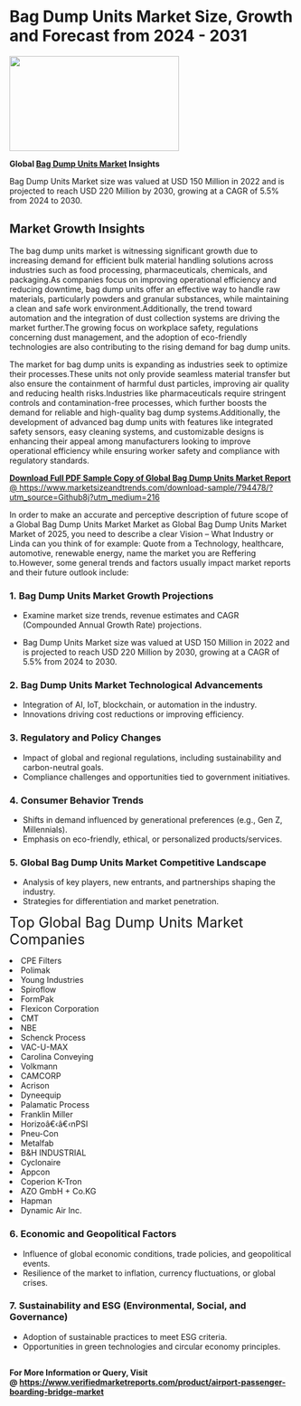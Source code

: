 <H1>Bag Dump Units Market Size, Growth and Forecast from 2024 - 2031</H1><img class="aligncenter size-medium wp-image-584254" src="https://thirdeyenews.in/wp-content/uploads/2024/09/Global-Market-Research-300x168.jpeg" alt="" width="300" height="168" /><p><strong>Global&nbsp;<a href="https://www.marketsizeandtrends.com/download-sample/794478/?utm_source=Github8j?utm_medium=216">Bag Dump Units Market</a> Insights</strong></p><p>Bag Dump Units Market size was valued at USD 150 Million in 2022 and is projected to reach USD 220 Million by 2030, growing at a CAGR of 5.5% from 2024 to 2030.</p><p><h2>Market Growth Insights</h2> <p>The bag dump units market is witnessing significant growth due to increasing demand for efficient bulk material handling solutions across industries such as food processing, pharmaceuticals, chemicals, and packaging.As companies focus on improving operational efficiency and reducing downtime, bag dump units offer an effective way to handle raw materials, particularly powders and granular substances, while maintaining a clean and safe work environment.Additionally, the trend toward automation and the integration of dust collection systems are driving the market further.The growing focus on workplace safety, regulations concerning dust management, and the adoption of eco-friendly technologies are also contributing to the rising demand for bag dump units.</p> <p><a href="#"></a></p> <p>The market for bag dump units is expanding as industries seek to optimize their processes.These units not only provide seamless material transfer but also ensure the containment of harmful dust particles, improving air quality and reducing health risks.Industries like pharmaceuticals require stringent controls and contamination-free processes, which further boosts the demand for reliable and high-quality bag dump systems.Additionally, the development of advanced bag dump units with features like integrated safety sensors, easy cleaning systems, and customizable designs is enhancing their appeal among manufacturers looking to improve operational efficiency while ensuring worker safety and compliance with regulatory standards.</p> <p><a href="#"></p><p><span class=""><strong>Download Full PDF Sample Copy of Global Bag Dump Units Market Report</strong> @ <a href="https://www.marketsizeandtrends.com/download-sample/794478/?utm_source=Github8j?utm_medium=216" target="_blank">https://www.marketsizeandtrends.com/download-sample/794478/?utm_source=Github8j?utm_medium=216</a></span></p><p>In order to make an accurate and perceptive description of future scope of a Global&nbsp;Bag Dump Units Market Market as Global&nbsp;Bag Dump Units Market Market of 2025, you need to describe a clear Vision &ndash; What Industry or Linda can you think of for example: Quote from a Technology, healthcare, automotive, renewable energy, name the market you are Reffering to.However, some general trends and factors usually impact market reports and their future outlook include:</p><h3>1.&nbsp;<strong>Bag Dump Units Market Growth Projections</strong></h3><ul><li>Examine market size trends, revenue estimates and CAGR (Compounded Annual Growth Rate) projections.</li><li><p>Bag Dump Units Market size was valued at USD 150 Million in 2022 and is projected to reach USD 220 Million by 2030, growing at a CAGR of 5.5% from 2024 to 2030.</p></li></ul><h3>2.&nbsp;<strong>Bag Dump Units Market Technological Advancements</strong></h3><ul><li>Integration of AI, IoT, blockchain, or automation in the industry.</li><li>Innovations driving cost reductions or improving efficiency.</li></ul><h3>3.&nbsp;<strong>Regulatory and Policy Changes</strong></h3><ul><li>Impact of global and regional regulations, including sustainability and carbon-neutral goals.</li><li>Compliance challenges and opportunities tied to government initiatives.</li></ul><h3>4.&nbsp;<strong>Consumer Behavior Trends</strong></h3><ul><li>Shifts in demand influenced by generational preferences (e.g., Gen Z, Millennials).</li><li>Emphasis on eco-friendly, ethical, or personalized products/services.</li></ul><h3>5.&nbsp;<strong>Global Bag Dump Units Market Competitive Landscape</strong></h3><ul><li>Analysis of key players, new entrants, and partnerships shaping the industry.</li><li>Strategies for differentiation and market penetration.</li></ul><p data-pm-slice="1 1 []"><span style="color: inherit; font-family: inherit; font-size: 25px;">Top Global Bag Dump Units Market Companies</span></p><div class="" data-test-id=""><p><li>CPE Filters</li><li> Polimak</li><li> Young Industries</li><li> Spiroflow</li><li> FormPak</li><li> Flexicon Corporation</li><li> CMT</li><li> NBE</li><li> Schenck Process</li><li> VAC-U-MAX</li><li> Carolina Conveying</li><li> Volkmann</li><li> CAMCORP</li><li> Acrison</li><li> Dyneequip</li><li> Palamatic Process</li><li> Franklin Miller</li><li> Horizoâ€‹â€‹nPSI</li><li> Pneu-Con</li><li> Metalfab</li><li> B&H INDUSTRIAL</li><li> Cyclonaire</li><li> Appcon</li><li> Coperion K-Tron</li><li> AZO GmbH + Co.KG</li><li> Hapman</li><li> Dynamic Air Inc.</li></p></div><h3>6.&nbsp;<strong>Economic and Geopolitical Factors</strong></h3><ul><li>Influence of global economic conditions, trade policies, and geopolitical events.</li><li>Resilience of the market to inflation, currency fluctuations, or global crises.</li></ul><h3>7.&nbsp;<strong>Sustainability and ESG (Environmental, Social, and Governance)</strong></h3><ul><li>Adoption of sustainable practices to meet ESG criteria.</li><li>Opportunities in green technologies and circular economy principles.</li></ul><h2><strong style="font-size: 14px;">For More Information or Query, Visit @&nbsp;</strong><a style="background-color: #ffffff; font-size: 14px;" href="https://www.marketsizeandtrends.com/report/bag-dump-units-market/" target="_blank">https://www.verifiedmarketreports.com/product/airport-passenger-boarding-bridge-market</a></h2>